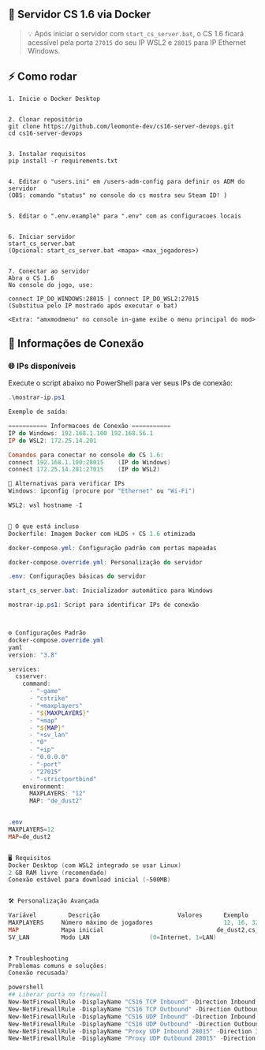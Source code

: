 ## 🚀 Servidor CS 1.6 via Docker

> 💡 Após iniciar o servidor com `start_cs_server.bat`, o CS 1.6 ficará acessível pela porta `27015` do seu IP WSL2 e `28015` para IP Ethernet Windows.

## ⚡ Como rodar

    1. Inicie o Docker Desktop


    2. Clonar repositório
    git clone https://github.com/leomonte-dev/cs16-server-devops.git
    cd cs16-server-devops


    3. Instalar requisitos
    pip install -r requirements.txt


    4. Editar o "users.ini" em /users-adm-config para definir os ADM do servidor
    (OBS: comando "status" no console do cs mostra seu Steam ID! )
    

    5. Editar o ".env.example" para ".env" com as configuracoes locais


    6. Iniciar servidor
    start_cs_server.bat
    (Opcional: start_cs_server.bat <mapa> <max_jogadores>)


    7. Conectar ao servidor
    Abra o CS 1.6
    No console do jogo, use:

    connect IP_DO_WINDOWS:28015 | connect IP_DO_WSL2:27015
    (Substitua pelo IP mostrado após executar o bat)

    <Extra: "amxmodmenu" no console in-game exibe o menu principal do mod>

## 🔌 Informações de Conexão

### 🌐 IPs disponíveis
Execute o script abaixo no PowerShell para ver seus IPs de conexão:
```powershell
.\mostrar-ip.ps1

Exemplo de saída:

=========== Informacoes de Conexão ===========
IP do Windows: 192.168.1.100 192.168.56.1
IP do WSL2: 172.25.14.201

Comandos para conectar no console do CS 1.6:
connect 192.168.1.100:28015    (IP do Windows)
connect 172.25.14.201:27015    (IP do WSL2)

🔄 Alternativas para verificar IPs
Windows: ipconfig (procure por "Ethernet" ou "Wi-Fi")

WSL2: wsl hostname -I


🧱 O que está incluso
Dockerfile: Imagem Docker com HLDS + CS 1.6 otimizada

docker-compose.yml: Configuração padrão com portas mapeadas

docker-compose.override.yml: Personalização do servidor

.env: Configurações básicas do servidor

start_cs_server.bat: Inicializador automático para Windows

mostrar-ip.ps1: Script para identificar IPs de conexão



⚙️ Configurações Padrão
docker-compose.override.yml
yaml
version: "3.8"

services:
  csserver:
    command:
      - "-game"
      - "cstrike"
      - "+maxplayers"
      - "${MAXPLAYERS}"
      - "+map"
      - "${MAP}"
      - "+sv_lan"
      - "0"
      - "+ip"
      - "0.0.0.0"
      - "-port"
      - "27015"
      - "-strictportbind"
    environment:
      MAXPLAYERS: "12"
      MAP: "de_dust2"


.env
MAXPLAYERS=12
MAP=de_dust2


🖥️ Requisitos
Docker Desktop (com WSL2 integrado se usar Linux)
2 GB RAM livre (recomendado)
Conexão estável para download inicial (~500MB)


🛠️ Personalização Avançada

Variável	     Descrição	                    Valores	     Exemplo
MAXPLAYERS	   Número máximo de jogadores	                 12, 16, 32
MAP	           Mapa inicial	                               de_dust2,cs_office,de_inferno
SV_LAN	       Modo LAN                 (0=Internet, 1=LAN)


❓ Troubleshooting
Problemas comuns e soluções:
Conexão recusada?

powershell
## Liberar porta no firewall
New-NetFirewallRule -DisplayName "CS16 TCP Inbound" -Direction Inbound -Protocol TCP -LocalPort 27015 -Action Allow
New-NetFirewallRule -DisplayName "CS16 TCP Outbound" -Direction Outbound -Protocol TCP -LocalPort 27015 -Action Allow
New-NetFirewallRule -DisplayName "CS16 UDP Inbound" -Direction Inbound -Protocol UDP -LocalPort 27015 -Action Allow
New-NetFirewallRule -DisplayName "CS16 UDP Outbound" -Direction Outbound -Protocol UDP -LocalPort 27015 -Action Allow
New-NetFirewallRule -DisplayName "Proxy UDP Inbound 28015" -Direction Inbound -Protocol UDP -LocalPort 28015 -Action Allow
New-NetFirewallRule -DisplayName "Proxy UDP Outbound 28015" -Direction Outbound -Protocol UDP -LocalPort 28015 -Action Allow

